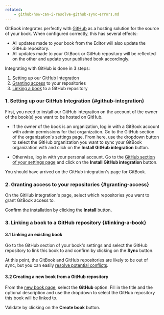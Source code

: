 ```yaml
---
related:
    - github/how-can-i-resolve-github-sync-errors.md
---
```


<!-- TODO Reuse the article from documentation/doc-separation and make a it _guide_ -->

GitBook integrates perfectly with [GitHub](https://github.com) as a hosting solution
for the source of your book. When configured correctly, this has several effects:

- All updates made to your book from the Editor will also update the GitHub repository.
- All updates made to your GitBook or GitHub repository will be reflected on the other and update your published book accordingly.

Integrating with GitHub is done in 3 steps:

1. Setting up our [GitHub Integration](#github-integration)
2. [Granting access](#granting-access) to your repositories
3. [Linking a book](#linking-a-book) to a GitHub repository

### 1. Setting up our GitHub Integration {#github-integration}

First, you need to install our GitHub integration on the account of the owner of the book(s) you want to be hosted on GitHub.

- If the owner of the book is an organization, log in with a GitBook account with admin permissions for that organization.
  Go to the GitHub section of the organization's settings page. From here, use the dropdown button to select the GitHub organization
  you want to sync your GitBook organization with and click on the **Install GitHub integration** button.

- Otherwise, log in with your personal account. Go to the [GitHub section of your settings page](https://www.gitbook.com/settings/github)
  and click on the **Install GitHub integration** button.

You should have arrived on the GitHub integration's page for GitBook.

### 2. Granting access to your repositories {#granting-access}

On the GitHub integration's page, select which repositories you want to grant GitBook access to.

Confirm the installation by clicking the **Install** button.

### 3. Linking a book to a GitHub repository {#linking-a-book}

#### 3.1 Linking an existing book

Go to the GitHub section of your book's settings and select the GitHub repository to link this book to and confirm by clicking on the **Sync** button.

At this point, the GitBook and GitHub repositories are likely to be out of sync, but you can easily [resolve potential conflicts](./how-can-i-resolve-github-sync-errors.md).

#### 3.2 Creating a new book from a GitHub repository

From the [new book page](https://www.gitbook.com/new), select the **GitHub** option.
Fill in the title and the optional description and use the dropdown to select the GitHub repository this book will be linked to.

Validate by clicking on the **Create book** button.
